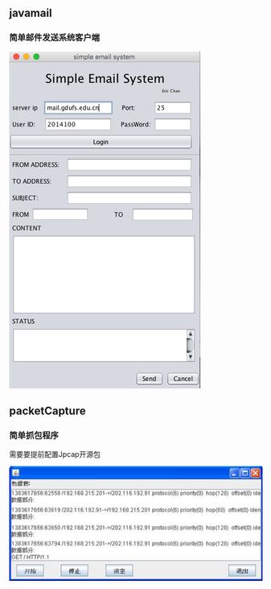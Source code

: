 

## javamail
### 简单邮件发送系统客户端 

![java mail][1]

## packetCapture
### 简单抓包程序
需要要提前配置Jpcap开源包

![packet capture][2]

  [1]: https://raw.githubusercontent.com/Hareric/tuchuang/master/graph/java%20mail.png
  [2]:https://raw.githubusercontent.com/Hareric/tuchuang/master/graph/packetCapture.jpg

